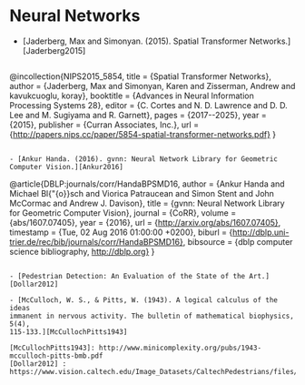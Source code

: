 # Neural Networks

- [Jaderberg, Max and Simonyan. (2015). Spatial Transformer Networks.][Jaderberg2015]

  ```
@incollection{NIPS2015_5854,
title = {Spatial Transformer Networks},
author = {Jaderberg, Max and Simonyan, Karen and Zisserman, Andrew and kavukcuoglu, koray},
booktitle = {Advances in Neural Information Processing Systems 28},
editor = {C. Cortes and N. D. Lawrence and D. D. Lee and M. Sugiyama and R. Garnett},
pages = {2017--2025},
year = {2015},
publisher = {Curran Associates, Inc.},
url = {http://papers.nips.cc/paper/5854-spatial-transformer-networks.pdf}
}
  ```

- [Ankur Handa. (2016). gvnn: Neural Network Library for Geometric Computer Vision.][Ankur2016]

  ```
@article{DBLP:journals/corr/HandaBPSMD16,
  author    = {Ankur Handa and
               Michael Bl{\"{o}}sch and
               Viorica Patraucean and
               Simon Stent and
               John McCormac and
               Andrew J. Davison},
  title     = {gvnn: Neural Network Library for Geometric Computer Vision},
  journal   = {CoRR},
  volume    = {abs/1607.07405},
  year      = {2016},
  url       = {http://arxiv.org/abs/1607.07405},
  timestamp = {Tue, 02 Aug 2016 01:00:00 +0200},
  biburl    = {http://dblp.uni-trier.de/rec/bib/journals/corr/HandaBPSMD16},
  bibsource = {dblp computer science bibliography, http://dblp.org}
}
  ```
  
- [Pedestrian Detection: An Evaluation of the State of the Art.][Dollar2012]

- [McCulloch, W. S., & Pitts, W. (1943). A logical calculus of the ideas
  immanent in nervous activity. The bulletin of mathematical biophysics, 5(4),
  115-133.][McCullochPitts1943]
  
[McCullochPitts1943]: http://www.minicomplexity.org/pubs/1943-mcculloch-pitts-bmb.pdf
[Dollar2012] : https://www.vision.caltech.edu/Image_Datasets/CaltechPedestrians/files/PAMI12pedestrians.pdf


